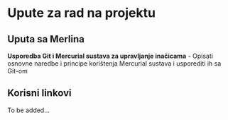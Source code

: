 # Upute za rad na projektu

## Uputa sa Merlina
**Usporedba Git i Mercurial sustava za upravljanje inačicama** - Opisati osnovne
naredbe i principe korištenja Mercurial sustava i usporediti ih sa Git-om


## Korisni linkovi
To be added...
